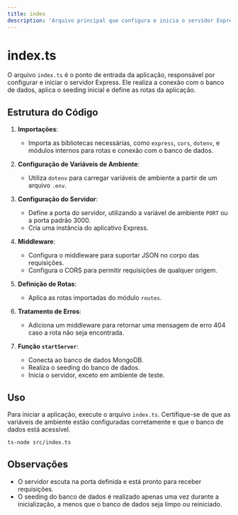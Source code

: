 ```yaml
---
title: index
description: 'Arquivo principal que configura e inicia o servidor Express, conectando ao banco de dados e definindo rotas.'
---
```


# index.ts

O arquivo `index.ts` é o ponto de entrada da aplicação, responsável por configurar e iniciar o servidor Express. Ele realiza a conexão com o banco de dados, aplica o seeding inicial e define as rotas da aplicação.

## Estrutura do Código

1. **Importações**:
   - Importa as bibliotecas necessárias, como `express`, `cors`, `dotenv`, e módulos internos para rotas e conexão com o banco de dados.

2. **Configuração de Variáveis de Ambiente**:
   - Utiliza `dotenv` para carregar variáveis de ambiente a partir de um arquivo `.env`.

3. **Configuração do Servidor**:
   - Define a porta do servidor, utilizando a variável de ambiente `PORT` ou a porta padrão 3000.
   - Cria uma instância do aplicativo Express.

4. **Middleware**:
   - Configura o middleware para suportar JSON no corpo das requisições.
   - Configura o CORS para permitir requisições de qualquer origem.

5. **Definição de Rotas**:
   - Aplica as rotas importadas do módulo `routes`.

6. **Tratamento de Erros**:
   - Adiciona um middleware para retornar uma mensagem de erro 404 caso a rota não seja encontrada.

7. **Função `startServer`**:
   - Conecta ao banco de dados MongoDB.
   - Realiza o seeding do banco de dados.
   - Inicia o servidor, exceto em ambiente de teste.

## Uso

Para iniciar a aplicação, execute o arquivo `index.ts`. Certifique-se de que as variáveis de ambiente estão configuradas corretamente e que o banco de dados está acessível.

```bash
ts-node src/index.ts
```

## Observações

- O servidor escuta na porta definida e está pronto para receber requisições.
- O seeding do banco de dados é realizado apenas uma vez durante a inicialização, a menos que o banco de dados seja limpo ou reiniciado.